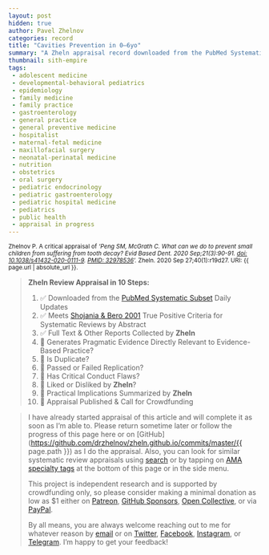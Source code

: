 ```yaml
---
layout: post
hidden: true
author: Pavel Zhelnov
categories: record
title: "Cavities Prevention in 0–6yo"
summary: "A Zheln appraisal record downloaded from the PubMed Systematic Subset daily updates."
thumbnail: sith-empire
tags:
 - adolescent medicine
 - developmental-behavioral pediatrics
 - epidemiology
 - family medicine
 - family practice
 - gastroenterology
 - general practice
 - general preventive medicine
 - hospitalist
 - maternal-fetal medicine
 - maxillofacial surgery
 - neonatal-perinatal medicine
 - nutrition
 - obstetrics
 - oral surgery
 - pediatric endocrinology
 - pediatric gastroenterology
 - pediatric hospital medicine
 - pediatrics
 - public health
 - appraisal in progress
---
```


<small id="citation">Zhelnov P. A critical appraisal of _‘Peng SM, McGrath C. What can we do to prevent small children from suffering from tooth decay? Evid Based Dent. 2020 Sep;21(3):90-91. [doi: 10.1038/s41432-020-0111-9](https://doi.org/10.1038/s41432-020-0111-9). [PMID: 32978536](https://pubmed.gov/32978536)’._ Zheln. 2020 Sep 27;40(1):r19d27. URI: {{ page.url | absolute_url }}.</small>

> **Zheln Review Appraisal in 10 Steps:**
>
> 1. ✅ Downloaded from the [PubMed Systematic Subset](https://github.com/p1m-ortho/qs-global-ortho-search-queries/blob/global-sr-query/README.md) Daily Updates
> 2. ✅ Meets [Shojania & Bero 2001](https://www.researchgate.net/publication/11820967_Taking_Advantage_of_the_Explosion_of_Systematic_Reviews_An_Efficient_MEDLINE_Search_Strategy) True Positive Criteria for Systematic Reviews by Abstract
> 3. ✅ Full Text & Other Reports Collected by **Zheln**
> 4. 🔄 Generates Pragmatic Evidence Directly Relevant to Evidence-Based Practice?
> 5. 🔄 Is Duplicate?
> 6. 🔄 Passed or Failed Replication?
> 7. 🔄 Has Critical Conduct Flaws?
> 8. 🔄 Liked or Disliked by **Zheln**?
> 9. 🔄 Practical Implications Summarized by **Zheln**
> 10. 🔄 Appraisal Published & Call for Crowdfunding

> I have already started appraisal of this article and will complete it as soon as I’m able to. Please return sometime later or follow the progress of this page here or on [GitHub](https://github.com/drzhelnov/zheln.github.io/commits/master/{{ page.path }}) as I do the appraisal. Also, you can look for similar systematic review appraisals using [search](/search/) or by tapping on [AMA specialty tags](/browse/) at the bottom of this page or in the side menu.
>
> This project is independent research and is supported by crowdfunding only, so please consider making a minimal donation as low as $1 either on [Patreon](https://patreon.com/zheln), [GitHub Sponsors](https://github.com/sponsors/drzhelnov), [Open Collective](https://opencollective.com/zheln), or via [PayPal](https://paypal.me/pjelnov).
>
> By all means, you are always welcome reaching out to me for whatever reason by [email](mailto:pavel@zheln.com) or on [Twitter](https://twitter.com/drzhelnov), [Facebook](https://facebook.com/drzhelnov), [Instagram](https://instagram.com/igzheln), or [Telegram](https://t.me/drzhelnov). I’m happy to get your feedback!

